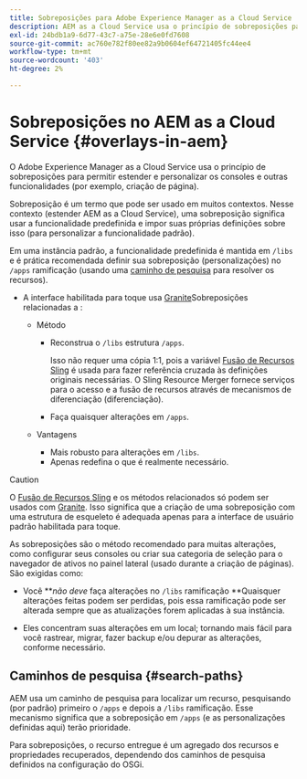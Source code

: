 ```yaml
---
title: Sobreposições para Adobe Experience Manager as a Cloud Service
description: AEM as a Cloud Service usa o princípio de sobreposições para permitir estender e personalizar os consoles e outras funcionalidades
exl-id: 24bdb1a9-6d77-43c7-a75e-28e6e0fd7608
source-git-commit: ac760e782f80ee82a9b0604ef64721405fc44ee4
workflow-type: tm+mt
source-wordcount: '403'
ht-degree: 2%

---
```


# Sobreposições no AEM as a Cloud Service {#overlays-in-aem}

O Adobe Experience Manager as a Cloud Service usa o princípio de sobreposições para permitir estender e personalizar os consoles e outras funcionalidades (por exemplo, criação de página).

Sobreposição é um termo que pode ser usado em muitos contextos. Nesse contexto (estender AEM as a Cloud Service), uma sobreposição significa usar a funcionalidade predefinida e impor suas próprias definições sobre isso (para personalizar a funcionalidade padrão).

Em uma instância padrão, a funcionalidade predefinida é mantida em `/libs` e é prática recomendada definir sua sobreposição (personalizações) no `/apps` ramificação (usando uma [caminho de pesquisa](#search-paths) para resolver os recursos).

* A interface habilitada para toque usa [Granite](https://helpx.adobe.com/experience-manager/6-5/sites/developing/using/reference-materials/granite-ui/api/index.html)Sobreposições relacionadas a :

   * Método

      * Reconstrua o `/libs` estrutura `/apps`.

         Isso não requer uma cópia 1:1, pois a variável [Fusão de Recursos Sling](/help/implementing/developing/introduction/sling-resource-merger.md) é usada para fazer referência cruzada às definições originais necessárias. O Sling Resource Merger fornece serviços para o acesso e a fusão de recursos através de mecanismos de diferenciação (diferenciação).

      * Faça quaisquer alterações em `/apps`.
   * Vantagens

      * Mais robusto para alterações em `/libs`.
      * Apenas redefina o que é realmente necessário.


>[!CAUTION]
>
>O [Fusão de Recursos Sling](/help/implementing/developing/introduction/sling-resource-merger.md) e os métodos relacionados só podem ser usados com [Granite](https://www.adobe.io/experience-manager/reference-materials/6-5/granite-ui/api/jcr_root/libs/granite/ui/index.html). Isso significa que a criação de uma sobreposição com uma estrutura de esqueleto é adequada apenas para a interface de usuário padrão habilitada para toque.

As sobreposições são o método recomendado para muitas alterações, como configurar seus consoles ou criar sua categoria de seleção para o navegador de ativos no painel lateral (usado durante a criação de páginas). São exigidas como:

* Você ***não deve* faça alterações no `/libs` ramificação **Quaisquer alterações feitas podem ser perdidas, pois essa ramificação pode ser alterada sempre que as atualizações forem aplicadas à sua instância.

* Eles concentram suas alterações em um local; tornando mais fácil para você rastrear, migrar, fazer backup e/ou depurar as alterações, conforme necessário.

## Caminhos de pesquisa {#search-paths}

AEM usa um caminho de pesquisa para localizar um recurso, pesquisando (por padrão) primeiro o `/apps` e depois a `/libs` ramificação. Esse mecanismo significa que a sobreposição em `/apps` (e as personalizações definidas aqui) terão prioridade.

Para sobreposições, o recurso entregue é um agregado dos recursos e propriedades recuperados, dependendo dos caminhos de pesquisa definidos na configuração do OSGi.
